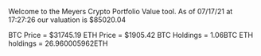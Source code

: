 Welcome to the Meyers Crypto Portfolio Value tool. 
As of 07/17/21 at 17:27:26 our valuation is $85020.04 

BTC Price = $31745.19
 ETH Price = $1905.42
BTC Holdings = 1.06BTC
 ETH holdings = 26.960005962ETH 
